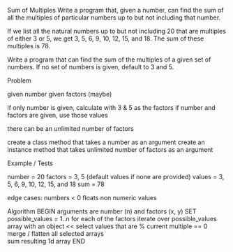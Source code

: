 Sum of Multiples
Write a program that, given a number, can find the sum of all the multiples of particular numbers up to but not including that number.

If we list all the natural numbers up to but not including 20 that are multiples of either 3 or 5, we get 3, 5, 6, 9, 10, 12, 15, and 18. The sum of these multiples is 78.

Write a program that can find the sum of the multiples of a given set of numbers. If no set of numbers is given, default to 3 and 5.

Problem

given number
given factors (maybe)

if only number is given, calculate with 3 & 5 as the factors
if number and factors are given, use those values

there can be an unlimited number of factors

create a class method that takes a number as an argument
create an instance method that takes unlimited number of factors as an argument

Example / Tests

number = 20
factors = 3, 5 (default values if none are provided)
values = 3, 5, 6, 9, 10, 12, 15, and 18
sum = 78

edge cases:
numbers < 0
floats
non numeric values

Algorithm
BEGIN
arguments are number (n) and factors (x, y)
SET possible_values = 1..n
for each of the factors
  iterate over possible_values array
    with an object << select values that are % current multiple == 0
merge / flatten all selected arrays  
sum resulting 1d array
END
